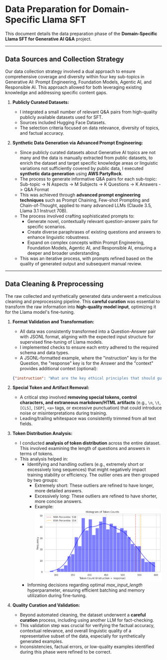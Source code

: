 # Data Preparation for Domain-Specific Llama SFT

This document details the data preparation phase of the **Domain-Specific Llama SFT for Generative AI Q&A** project.

---

## Data Sources and Collection Strategy

Our data collection strategy involved a dual approach to ensure comprehensive coverage and diversity within four key sub-topics in Generative AI: Prompt Engineering, Foundation Models, Agentic AI, and Responsible AI. This approach allowed for both leveraging existing knowledge and addressing specific content gaps.

1.  **Publicly Curated Datasets:**
    * I integrated a small number of relevant Q&A pairs from high-quality publicly available datasets used for SFT.
    * Sources included Hugging Face Datasets.
    * The selection criteria focused on data relevance, diversity of topics, and factual accuracy.

2.  **Synthetic Data Generation via Advanced Prompt Engineering:**
    * Since publicly curated datasets about Generative AI topics are not many and the data is manually extracted from public datasets, to enrich the dataset and target specific knowledge areas or linguistic variations not sufficiently covered by public data, I executed **synthetic data generation** using **AWS PartyRock**.
    * The process to generate informative Q&A pairs for each sub-topic: Sub-topic -> N Aspects -> M Subjects -> K Questions -> K Answers -> Q&A Format 
    * This was achieved through **advanced prompt engineering techniques** such as Prompt Chaining, Few-shot Prompting and Chain-of-Thought, applied to many advanced LLMs (Claude 3.5, Llama 3.1 Instruct 70B).
    * The process involved crafting sophisticated prompts to:
        * Generate novel, contextually relevant question-answer pairs for specific scenarios.
        * Create diverse paraphrases of existing questions and answers to enhance linguistic robustness.
        * Expand on complex concepts within Prompt Engineering, Foundation Models, Agentic AI, and Responsible AI, ensuring a deeper and broader understanding.
    * This was an iterative process, with prompts refined based on the quality of generated output and subsequent manual review.

---
## Data Cleaning & Preprocessing

The raw collected and synthetically generated data underwent a meticulous cleaning and preprocessing pipeline. This **careful curation** was essential to transform the raw information into **high-quality model input**, optimizing it for the Llama model's fine-tuning.

1.  **Format Validation and Transformation:**
    * All data was consistently transformed into a Question-Answer pair with JSONL format, aligning with the expected input structure for supervised fine-tuning of Llama models.
    * I implemented checks to ensure each entry adhered to the required schema and data types.
    * A JSONL-formatted example, where the "instruction" key is for the Question, the "response" key is for the Answer and the "context" provides additional context (optional): 
    ```json
    {"instruction": "What are the key ethical principles that should guide the development of responsible AI systems?", "context":"", "response":"Responsible AI development should be guided by principles including transparency, fairness, accountability, privacy protection, human oversight, non-maleficence (avoiding harm), beneficence (promoting good), and respect for human autonomy. These principles ensure AI systems serve humanity's best interests while minimizing potential risks."}

2.  **Special Token and Artifact Removal:**
    * A critical step involved **removing special tokens, control characters, and extraneous markdown/HTML artifacts** (e.g., `\n`, `\t`, `[CLS]`, `[SEP]`, `<a>` tags, or excessive punctuation) that could introduce noise or misinterpretations during training.
    * Leading/trailing whitespace was consistently trimmed from all text fields.

3.  **Token Distribution Analysis:**
    * I conducted **analysis of token distribution** across the entire dataset. This involved examining the length of questions and answers in terms of tokens.
    * This analysis helped in:
        * Identifying and handling outliers (e.g., extremely short or excessively long sequences) that might negatively impact training stability or efficiency. The outlier ones are then grouped by two groups:
            * Extremely short: These outliers are refined to have longer, more detailed answers.
            * Excessively long: These outliers are refined to have shorter, more concise answers.
            * Example: ![Example](data_prep/token_distribution_analysis_example.png)
        * Informing decisions regarding optimal *max_input_length* hyperparameter, ensuring efficient batching and memory utilization during fine-tuning.

4.  **Quality Curation and Validation:**
    * Beyond automated cleaning, the dataset underwent a **careful curation** process, including using another LLM for fact-checking.
    * This validation step was crucial for verifying the factual accuracy, contextual relevance, and overall linguistic quality of a representative subset of the data, especially for synthetically generated examples.
    * Inconsistencies, factual errors, or low-quality examples identified during this phase were refined to be correct.
